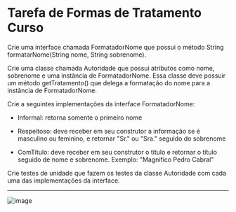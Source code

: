 # Tarefa de Formas de Tratamento Curso
Crie uma interface chamada FormatadorNome que possui o método String formatarNome(String nome, String sobrenome).

Crie uma classe chamada Autoridade que possui atributos como nome, sobrenome e uma instância de FormatadorNome. Essa classe deve possuir um método getTratamento() que delega a formatação do nome para a instância de FormatadorNome.

Crie a seguintes implementações da interface FormatadorNome:

- Informal: retorna somente o primeiro nome

- Respeitoso: deve receber em seu construtor a informação se é masculino ou feminino, e retornar "Sr." ou "Sra." seguido do sobrenome

- ComTítulo: deve receber em seu construtor o título e retornar o título seguido de nome e sobrenome. Exemplo: "Magnífico Pedro Cabral"

Crie testes de unidade que fazem os testes da classe Autoridade com cada uma das implementações da interface. 

----
![image](https://user-images.githubusercontent.com/96631076/216528007-7ea3f1d4-8206-40e7-bbf9-92bfbe2e0ac5.png)
